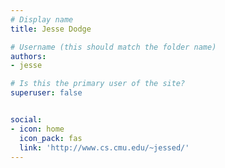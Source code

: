 ```yaml
---
# Display name
title: Jesse Dodge

# Username (this should match the folder name)
authors:
- jesse

# Is this the primary user of the site?
superuser: false


social:
- icon: home
  icon_pack: fas
  link: 'http://www.cs.cmu.edu/~jessed/'
---
```

